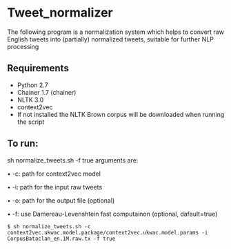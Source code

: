 # Tweet_normalizer
The following program is a normalization system which helps to convert raw English tweets into (partially)
normalized tweets, suitable for further NLP processing

## Requirements
- Python 2.7
- Chainer 1.7 (chainer)
- NLTK 3.0
- context2vec
- If not installed the NLTK Brown corpus will be downloaded when running the script

## To run:
sh normalize_tweets.sh -f true
arguments are:

• -c: path for context2vec model 

• -i: path for the input raw tweets 

• -o: path for the output file (optional)

• -f: use  Damereau-Levenshtein fast computainon (optional, dafault=true)

```
$ sh normalize_tweets.sh -c context2vec.ukwac.model.package/context2vec.ukwac.model.params -i CorpusBataclan_en.1M.raw.tx -f true
```
